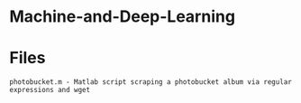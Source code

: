 # Machine-and-Deep-Learning

# Files
```
photobucket.m - Matlab script scraping a photobucket album via regular expressions and wget
```

